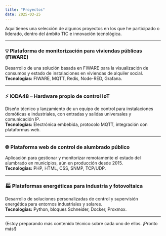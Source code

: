 ```yaml
---
title: "Proyectos"
date: 2025-03-25
---
```


Aquí tienes una selección de algunos proyectos en los que he participado o liderado, dentro del ámbito TIC e innovación tecnológica.

---

### 💡 Plataforma de monitorización para viviendas públicas (FIWARE)

Desarrollo de una solución basada en FIWARE para la visualización de consumos y estado de instalaciones en viviendas de alquiler social.  
**Tecnologías:** FIWARE, MQTT, Redis, Node-RED, Grafana.

---

### ⚡ IODA48 – Hardware propio de control IoT

Diseño técnico y lanzamiento de un equipo de control para instalaciones domóticas e industriales, con entradas y salidas universales y comunicación IP.  
**Tecnologías:** Electrónica embebida, protocolo MQTT, integración con plataformas web.

---

### 🌐 Plataforma web de control de alumbrado público

Aplicación para gestionar y monitorizar remotamente el estado del alumbrado en municipios, aún en producción desde 2015.  
**Tecnologías:** PHP, HTML, CSS, SNMP, TCP/UDP.

---

### 🏭 Plataformas energéticas para industria y fotovoltaica

Desarrollo de soluciones personalizadas de control y supervisión energética para entornos industriales y solares.  
**Tecnologías:** Python, bloques Schneider, Docker, Proxmox.

---

(Estoy preparando más contenido técnico sobre cada uno de ellos. ¡Pronto más!)
